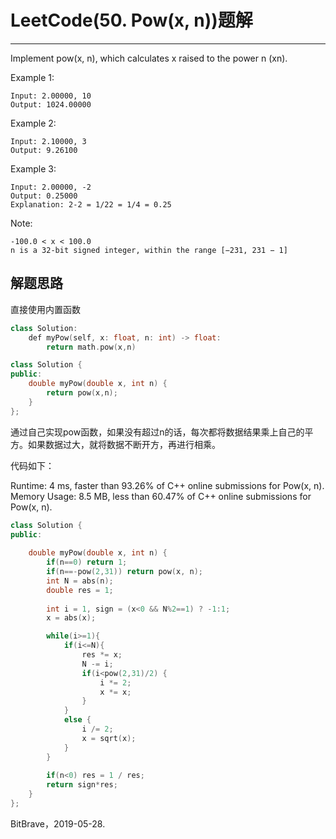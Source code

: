 # LeetCode(50. Pow(x, n))题解
------
Implement pow(x, n), which calculates x raised to the power n (xn).

Example 1:

    Input: 2.00000, 10
    Output: 1024.00000
Example 2:

    Input: 2.10000, 3
    Output: 9.26100
Example 3:

    Input: 2.00000, -2
    Output: 0.25000
    Explanation: 2-2 = 1/22 = 1/4 = 0.25
Note:

    -100.0 < x < 100.0
    n is a 32-bit signed integer, within the range [−231, 231 − 1]

## 解题思路

直接使用内置函数

```c++
class Solution:
    def myPow(self, x: float, n: int) -> float:
        return math.pow(x,n)
```

```c++
class Solution {
public:
    double myPow(double x, int n) {
        return pow(x,n);
    }
};
```

通过自己实现pow函数，如果没有超过n的话，每次都将数据结果乘上自己的平方。如果数据过大，就将数据不断开方，再进行相乘。

代码如下：

Runtime: 4 ms, faster than 93.26% of C++ online submissions for Pow(x, n).
Memory Usage: 8.5 MB, less than 60.47% of C++ online submissions for Pow(x, n).

```c++
class Solution {
public:
 
    double myPow(double x, int n) {
        if(n==0) return 1;
        if(n==-pow(2,31)) return pow(x, n);
        int N = abs(n);
        double res = 1;
        
        int i = 1, sign = (x<0 && N%2==1) ? -1:1;
        x = abs(x);

        while(i>=1){
            if(i<=N){
                res *= x;
                N -= i;
                if(i<pow(2,31)/2) {
                    i *= 2;
                    x *= x;
                }
            }
            else {
                i /= 2;
                x = sqrt(x);
            }
        }
        
        if(n<0) res = 1 / res;
        return sign*res;
    }
};
```

BitBrave，2019-05-28.